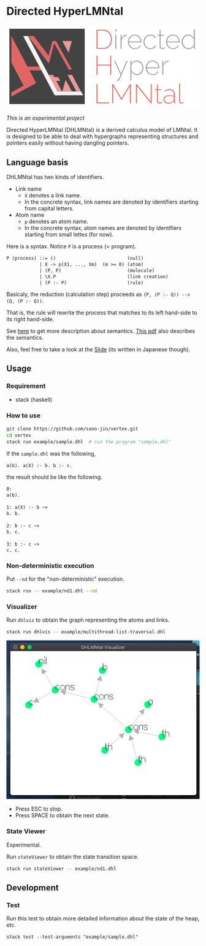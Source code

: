 # Directed HyperLMNtal

![Image of DHLMNtalIcon](https://github.com/sano-jin/vertex/blob/master/doc/DHLMNtal-logo-red.png)

*This is an experimental project*

Directed HyperLMNtal (DHLMNtal) is a derived calculus model of LMNtal.
It is designed to be able to deal with hypergraphs representing structures and pointers easily
without having dangling pointers.

## Language basis
DHLMNtal has two kinds of identifiers.

- Link name
  - `X` denotes a link name.
  - In the concrete syntax, link names are denoted by identifiers starting from capital letters.
- Atom name
  - `p` denotes an atom name.
  - In the concrete syntax, atom names are denoted by identifiers starting from small lettes (for now).

Here is a syntax. Notice `P` is a process (= program).

```
P (process) ::= ()                          (null)
            | X -> p(X1, ..., Xm)  (m >= 0) (atom)
            | (P, P)                        (molecule)
            | \X.P                          (link creation)
            | (P :- P)                      (rule)
```

Basicaly, the reduction (calculation step) proceeds as `(P, (P :- Q)) --> (Q, (P :- Q))`.

That is, the rule will rewrite the process that matches to its left hand-side to its right hand-side.

See [here](https://github.com/sano-jin/vertex/blob/master/semantics.md) to get more description about semantics.
[This pdf](https://github.com/sano-jin/vertex/blob/master/doc/Directed_HyperFlatLMNtal.pdf) also describes the semantics.

Also, feel free to take a look at the [Slide](https://github.com/sano-jin/vertex/blob/master/doc/DHLMNtal.pdf) (its written in Japanese though).

## Usage

### Requirement
- stack (haskell)

### How to use

```bash
git clone https://github.com/sano-jin/vertex.git
cd vertex
stack run example/sample.dhl  # run the program "sample.dhl"
```

If the `sample.dhl` was the following,
```
a(b). a(X) :- b. b :- c.
```

the result should be like the following.
```
0: 
a(b). 

1: a(X) :- b ~> 
b. b. 

2: b :- c ~> 
b. c. 

3: b :- c ~> 
c. c. 
```

### Non-deterministic execution

Put `--nd` for the "non-deterministic" execution.
```bash
stack run -- example/nd1.dhl --nd
```

### Visualizer

Run `dhlvis` to obtain the graph representing the atoms and links.

```bash
stack run dhlvis -- example/multithread-list-traversal.dhl
```

![Image of the Visualizer](https://github.com/sano-jin/vertex/blob/master/doc/dhlvis_image.png)

- Press ESC to stop.
- Press SPACE to obtain the next state.

### State Viewer
Experimental.

Run `stateViewer` to obtain the state transition space.

```bash
stack run stateViewer -- example/nd1.dhl
```

## Development

### Test
Run this test to obtain more detailed information about the state of the heap, etc.

```shell
stack test --test-arguments "example/sample.dhl"
```




